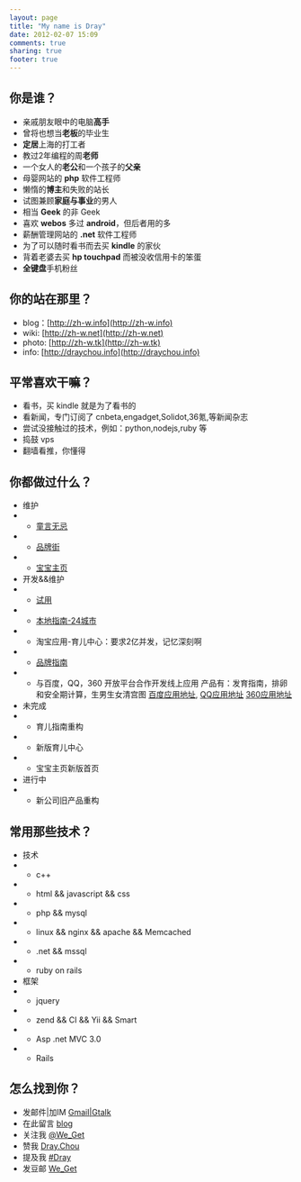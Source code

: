 ```yaml
---
layout: page
title: "My name is Dray"
date: 2012-02-07 15:09
comments: true
sharing: true
footer: true
---
```


## 你是谁？ ##
 
 - 亲戚朋友眼中的电脑**高手**
 - 曾将也想当**老板**的毕业生
 - **定居**上海的打工者
 - 教过2年编程的周**老师**
 - 一个女人的**老公**和一个孩子的**父亲**
 - 母婴网站的 **php** 软件工程师
 - 懒惰的**博主**和失败的站长
 - 试图兼顾**家庭与事业**的男人
 - 相当 **Geek** 的非 Geek
 - 喜欢 **webos** 多过 **android**，但后者用的多
 - 薪酬管理网站的 **.net** 软件工程师
 - 为了可以随时看书而去买 **kindle** 的家伙
 - 背着老婆去买 **hp touchpad** 而被没收信用卡的笨蛋
 - **全键盘**手机粉丝

## 你的站在那里？ ##

 - blog：[http://zh-w.info](http://zh-w.info)
 - wiki: [http://zh-w.net](http://zh-w.net)
 - photo: [http://zh-w.tk](http://zh-w.tk)
 - info: [http://draychou.info](http://draychou.info)

## 平常喜欢干嘛？ ##

 - 看书，买 kindle 就是为了看书的
 - 看新闻，专门订阅了 cnbeta,engadget,Solidot,36氪,等新闻杂志
 - 尝试没接触过的技术，例如：python,nodejs,ruby 等
 - 捣鼓 vps
 - 翻墙看推，你懂得

## 你都做过什么？ ##

 - 维护
 -  + [童言无忌](http://t.iyaya.com)
 -  + [品牌街](http://pp.iyaya.com)
 -  + [宝宝主页](http://bb.iyaya.com)
 - 开发&&维护
 -  + [试用](http://www.iyaya.com/shiyong/)
 -  + [本地指南-24城市](http://sh.iyaya.com/zhinan/yihu/)
 -  + 淘宝应用-育儿中心：要求2亿并发，记忆深刻啊
 -  + [品牌指南](http://www.iyaya.com/pinpai/zhinan/)
 -  + 与百度，QQ，360 开放平台合作开发线上应用
	  产品有：发育指南，排卵和安全期计算，生男生女清宫图 
	  [百度应用地址](http://app.baidu.com/appweb/search?w=%E4%B8%AB%E4%B8%AB%E7%BD%91 ),
	  [QQ应用地址](http://web.qq.com/) 
	  [360应用地址](http://zhuomian.360.cn/)
 - 未完成
 -  + 育儿指南重构
 -  + 新版育儿中心
 -  + 宝宝主页新版首页
 - 进行中
 -  + 新公司旧产品重构

## 常用那些技术？ ##

 - 技术
 - + c++
 - + html && javascript && css
 - + php && mysql
 - + linux && nginx && apache && Memcached
 - + .net && mssql
 - + ruby on rails
 - 框架
 - + jquery
 - + zend && CI && Yii && Smart
 - + Asp .net MVC 3.0
 - + Rails

## 怎么找到你？ ##

 - 发邮件|加IM [Gmail|Gtalk](hnzksq@gmail.com)
 - 在此留言 [blog](http://zh-w.info)
 - 关注我 [@We_Get](https://twitter.com/#!/We_Get)
 - 赞我 [Dray.Chou](https://www.facebook.com/dray.chou)
 - 提及我 [#Dray](https://plus.google.com/u/0/112184504082421648107)
 - 发豆邮 [We_Get](http://www.douban.com/people/we_get/)
